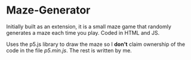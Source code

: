 # Maze-Generator
Initially built as an extension, it is a small maze game that randomly generates a maze each time you play.
Coded in HTML and JS.

Uses the p5.js library to draw the maze so I **don't** claim ownership of the code in the file *p5.min.js*. The rest is written by me.
